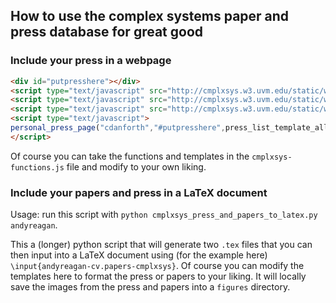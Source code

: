 ## How to use the complex systems paper and press database for great good

### Include your press in a webpage

```html
<div id="putpresshere"></div>
<script type="text/javascript" src="http://cmplxsys.w3.uvm.edu/static/wordpress/js/plate.min.js"></script>
<script type="text/javascript" src="http://cmplxsys.w3.uvm.edu/static/wordpress/js/jquery-1.9.1.js"></script>
<script type="text/javascript" src="http://cmplxsys.w3.uvm.edu/static/wordpress/js/cmplxsys-functions.js"></script>
<script type="text/javascript">
personal_press_page("cdanforth","#putpresshere",press_list_template_allprojects);
</script>
```

Of course you can take the functions and templates in the `cmplxsys-functions.js` file and modify to your own liking.

### Include your papers and press in a LaTeX document

Usage: run this script with `python cmplxsys_press_and_papers_to_latex.py andyreagan`.

This a (longer) python script that will generate two `.tex` files that you can then input into a LaTeX document using (for the example here) `\input{andyreagan-cv.papers-cmplxsys}`.
Of course you can modify the templates here to format the press or papers to your liking.
It will locally save the images from the press and papers into a `figures` directory.
